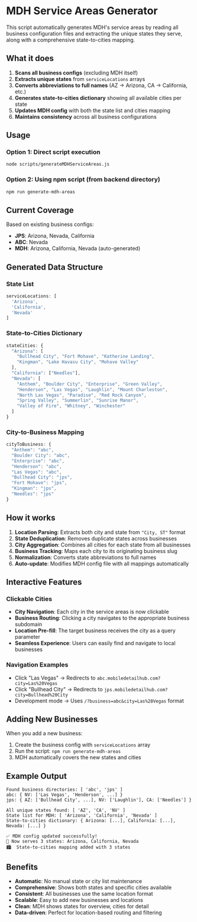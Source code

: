 # MDH Service Areas Generator

This script automatically generates MDH's service areas by reading all business configuration files and extracting the unique states they serve, along with a comprehensive state-to-cities mapping.

## What it does

1. **Scans all business configs** (excluding MDH itself)
2. **Extracts unique states** from `serviceLocations` arrays
3. **Converts abbreviations to full names** (AZ → Arizona, CA → California, etc.)
4. **Generates state-to-cities dictionary** showing all available cities per state
5. **Updates MDH config** with both the state list and cities mapping
6. **Maintains consistency** across all business configurations

## Usage

### Option 1: Direct script execution
```bash
node scripts/generateMDHServiceAreas.js
```

### Option 2: Using npm script (from backend directory)
```bash
npm run generate-mdh-areas
```

## Current Coverage

Based on existing business configs:
- **JPS**: Arizona, Nevada, California
- **ABC**: Nevada
- **MDH**: Arizona, California, Nevada (auto-generated)

## Generated Data Structure

### State List
```javascript
serviceLocations: [
  'Arizona',
  'California', 
  'Nevada'
]
```

### State-to-Cities Dictionary
```javascript
stateCities: {
  "Arizona": [
    "Bullhead City", "Fort Mohave", "Katherine Landing",
    "Kingman", "Lake Havasu City", "Mohave Valley"
  ],
  "California": ["Needles"],
  "Nevada": [
    "Anthem", "Boulder City", "Enterprise", "Green Valley",
    "Henderson", "Las Vegas", "Laughlin", "Mount Charleston",
    "North Las Vegas", "Paradise", "Red Rock Canyon",
    "Spring Valley", "Summerlin", "Sunrise Manor",
    "Valley of Fire", "Whitney", "Winchester"
  ]
}
```

### City-to-Business Mapping
```javascript
cityToBusiness: {
  "Anthem": "abc",
  "Boulder City": "abc",
  "Enterprise": "abc",
  "Henderson": "abc",
  "Las Vegas": "abc",
  "Bullhead City": "jps",
  "Fort Mohave": "jps",
  "Kingman": "jps",
  "Needles": "jps"
}
```

## How it works

1. **Location Parsing**: Extracts both city and state from `"City, ST"` format
2. **State Deduplication**: Removes duplicate states across businesses
3. **City Aggregation**: Combines all cities for each state from all businesses
4. **Business Tracking**: Maps each city to its originating business slug
5. **Normalization**: Converts state abbreviations to full names
6. **Auto-update**: Modifies MDH config file with all mappings automatically

## Interactive Features

### Clickable Cities
- **City Navigation**: Each city in the service areas is now clickable
- **Business Routing**: Clicking a city navigates to the appropriate business subdomain
- **Location Pre-fill**: The target business receives the city as a query parameter
- **Seamless Experience**: Users can easily find and navigate to local businesses

### Navigation Examples
- Click "Las Vegas" → Redirects to `abc.mobiledetailhub.com?city=Las%20Vegas`
- Click "Bullhead City" → Redirects to `jps.mobiledetailhub.com?city=Bullhead%20City`
- Development mode → Uses `/?business=abc&city=Las%20Vegas` format

## Adding New Businesses

When you add a new business:
1. Create the business config with `serviceLocations` array
2. Run the script: `npm run generate-mdh-areas`
3. MDH automatically covers the new states and cities

## Example Output

```
Found business directories: [ 'abc', 'jps' ]
abc: { NV: ['Las Vegas', 'Henderson', ...] }
jps: { AZ: ['Bullhead City', ...], NV: ['Laughlin'], CA: ['Needles'] }

All unique states found: [ 'AZ', 'CA', 'NV' ]
State list for MDH: [ 'Arizona', 'California', 'Nevada' ]
State-to-cities dictionary: { Arizona: [...], California: [...], Nevada: [...] }

✅ MDH config updated successfully!
📍 Now serves 3 states: Arizona, California, Nevada
🏙️  State-to-cities mapping added with 3 states
```

## Benefits

- **Automatic**: No manual state or city list maintenance
- **Comprehensive**: Shows both states and specific cities available
- **Consistent**: All businesses use the same location format
- **Scalable**: Easy to add new businesses and locations
- **Clean**: MDH shows states for overview, cities for detail
- **Data-driven**: Perfect for location-based routing and filtering
